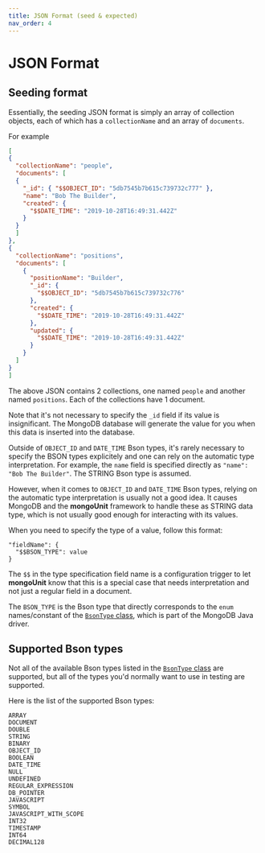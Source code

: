 ```yaml
---
title: JSON Format (seed & expected)
nav_order: 4
---
```


# JSON Format

## Seeding format

Essentially, the seeding JSON format is simply an array of collection objects, each of which has a `collectionName` and an array of `documents`.

For example

```json
[
{
  "collectionName": "people",
  "documents": [
  {
    "_id": { "$$OBJECT_ID": "5db7545b7b615c739732c777" },
    "name": "Bob The Builder",
    "created": {     
      "$$DATE_TIME": "2019-10-28T16:49:31.442Z"
    }
  }
  ]
},
{
  "collectionName": "positions",
  "documents": [
    {
      "positionName": "Builder",
      "_id": {
        "$$OBJECT_ID": "5db7545b7b615c739732c776"
      },
      "created": {
        "$$DATE_TIME": "2019-10-28T16:49:31.442Z"
      },
      "updated": {
        "$$DATE_TIME": "2019-10-28T16:49:31.442Z"
      }
    }
  ]
}
]
```

The above JSON contains 2 collections, one named `people` and another named `positions`. Each of the collections have 1 document.

Note that it's not necessary to specify the `_id` field if its value is insignificant. The MongoDB database will generate the value for you when this data is inserted into the database.

Outside of `OBJECT_ID` and `DATE_TIME` Bson types, it's rarely necessary to specify the BSON types explicitely and one can rely on the automatic type interpretation. For example, the `name` field is specified directly as `"name": "Bob The Builder"`. The STRING Bson type is assumed.

However, when it comes to `OBJECT_ID` and `DATE_TIME` Bson types, relying on the automatic type interpretation is usually not a good idea. It causes MongoDB and the **mongoUnit** framework to handle these as STRING data type, which is not usually good enough for interacting with its values.

When you need to specify the type of a value, follow this format:
```
"fieldName": {
  "$$BSON_TYPE": value
}
```

The `$$` in the type specification field name is a configuration trigger to let **mongoUnit** know that this is a special case that needs interpretation and not just a regular field in a document.

The `BSON_TYPE` is the Bson type that directly corresponds to the `enum` names/constant of the [`BsonType` class](https://mongodb.github.io/mongo-java-driver/3.11/javadoc/org/bson/BsonType.html), which is part of the MongoDB Java driver.




## Supported Bson types

Not all of the available Bson types listed in the [`BsonType` class](https://mongodb.github.io/mongo-java-driver/3.11/javadoc/org/bson/BsonType.html) are supported, but all of the types you'd normally want to use in testing are supported.

Here is the list of the supported Bson types:
```
ARRAY
DOCUMENT
DOUBLE
STRING
BINARY
OBJECT_ID
BOOLEAN
DATE_TIME
NULL
UNDEFINED
REGULAR_EXPRESSION
DB_POINTER
JAVASCRIPT
SYMBOL
JAVASCRIPT_WITH_SCOPE
INT32
TIMESTAMP
INT64
DECIMAL128
```
